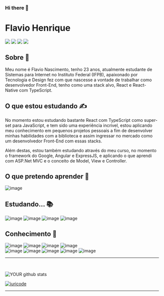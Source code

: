 ### Hi there 👋

# **Flavio Henrique**
[<img src = "https://img.shields.io/badge/Steam-000000?style=for-the-badge&logo=steam&logoColor=white"/>](https://steamcommunity.com/id/flavinkk)
[<img src = "https://img.shields.io/badge/medium-%2312100E.svg?&style=for-the-badge&logo=medium&logoColor=white" />](https://medium.com/justflavio)
[<img src = "https://img.shields.io/badge/linkedin-%230077B5.svg?&style=for-the-badge&logo=linkedin&logoColor=white" />](https://www.linkedin.com/in/flavio-henrique-5836661a1/)
[<img src = "https://img.shields.io/badge/instagram-%23E4405F.svg?&style=for-the-badge&logo=instagram&logoColor=white">](https://www.instagram.com/apenas.flavio/)



## **Sobre** 👀
Meu nome é Flavio Nascimento, tenho 23 anos, atualmente estudante de Sistemas para Internet no Instituto Federal (IFPB), apaixonado por Tecnologia e Design fez com que nascesse a vontade de trabalhar como desenvolvedor Front-End, tenho como uma stack alvo, React e React-Native com TypeScript.
<br>

## **O que estou estudando** ✍️
No momento estou estudando bastante React com TypeScript como super-set para JavaScript, e tem sido uma experiência incrível, estou aplicando meu conhecimento em pequenos projetos pessoais a fim de desenvolver minhas habilidades com a biblioteca e assim ingressar no mercado como um desenvolvedor Front-End com essas stacks.

Além destas, estou também estudando através do meu curso, no momento o framework do Google, Angular e ExpressJS, e aplicando o que aprendi com ASP.Net MVC e o conceito de Model, View e Controller.
<br>

## **O que pretendo aprender** 📖
![image](https://img.shields.io/badge/React_Native-20232A?style=for-the-badge&logo=react&logoColor=61DAFB)

## __Estudando...__ 📚
![image](https://img.shields.io/badge/React-20232A?style=for-the-badge&logo=react&logoColor=61DAFB)
![image](https://img.shields.io/badge/TypeScript-007ACC?style=for-the-badge&logo=typescript&logoColor=white)
![image](https://img.shields.io/badge/Angular-DD0031?style=for-the-badge&logo=angular&logoColor=white)
![image](https://img.shields.io/badge/Express.js-000000?style=for-the-badge&logo=express&logoColor=white)

## __Conhecimento__ 🧠
![image](https://img.shields.io/badge/Python-3776AB?style=for-the-badge&logo=python&logoColor=white) 
![image](https://img.shields.io/badge/C%23-239120?style=for-the-badge&logo=c-sharp&logoColor=white) 
![image](https://img.shields.io/badge/CSS3-1572B6?style=for-the-badge&logo=css3&logoColor=white)
![image](https://img.shields.io/badge/JavaScript-F7DF1E?style=for-the-badge&logo=javascript&logoColor=black)    
![image](https://img.shields.io/badge/Git-E34F26?style=for-the-badge&logo=git&logoColor=white)
![image](https://img.shields.io/badge/HTML5-E34F26?style=for-the-badge&logo=html5&logoColor=white)
![image](https://img.shields.io/badge/Node.js-43853D?style=for-the-badge&logo=node.js&logoColor=white)
![image](https://img.shields.io/badge/Markdown-000000?style=for-the-badge&logo=markdown&logoColor=white)
![image](https://img.shields.io/badge/Bootstrap-563D7C?style=for-the-badge&logo=bootstrap&logoColor=white)

<hr>
<br>


![YOUR github stats](https://github-readme-stats.vercel.app/api?username=flavinkk&theme=default&show_icons=true) 

[![iuricode](https://github-readme-stats.vercel.app/api/top-langs/?username=flavinkk&hide=html&layout=compact&theme=default)](https://github.com/flavinkk/)
<hr>
<br>
